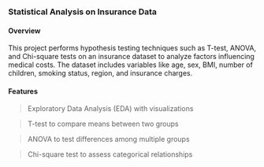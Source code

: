 ### Statistical Analysis on Insurance Data

#### Overview
This project performs hypothesis testing techniques such as T-test, ANOVA, and Chi-square tests on an insurance dataset to analyze factors influencing medical costs. The dataset includes variables like age, sex, BMI, number of children, smoking status, region, and insurance charges.

#### Features
> Exploratory Data Analysis (EDA) with visualizations

> T-test to compare means between two groups

> ANOVA to test differences among multiple groups

> Chi-square test to assess categorical relationships
